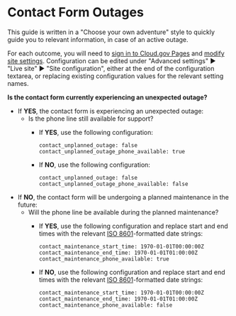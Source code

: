 # Contact Form Outages

This guide is written in a "Choose your own adventure" style to quickly guide you to relevant information, in case of an active outage.

For each outcome, you will need to [sign in to Cloud.gov Pages](https://pages.cloud.gov/) and [modify site settings](https://pages.cloud.gov/sites/85/settings). Configuration can be edited under "Advanced settings" ► "Live site" ► "Site configuration", either at the end of the configuration textarea, or replacing existing configuration values for the relevant setting names.

**Is the contact form currently experiencing an unexpected outage?**

- If **YES**, the contact form is experiencing an unexpected outage:
  - Is the phone line still available for support?
    - If **YES**, use the following configuration:

          contact_unplanned_outage: false
          contact_unplanned_outage_phone_available: true
    - If **NO**, use the following configuration:

          contact_unplanned_outage: false
          contact_unplanned_outage_phone_available: false
- If **NO**, the contact form will be undergoing a planned maintenance in the future:
  - Will the phone line be available during the planned maintenance?
    - If **YES**, use the following configuration and replace start and end times with the relevant [ISO 8601](https://en.wikipedia.org/wiki/ISO_8601)-formatted date strings:

          contact_maintenance_start_time: 1970-01-01T00:00:00Z
          contact_maintenance_end_time: 1970-01-01T01:00:00Z
          contact_maintenance_phone_available: true
    - If **NO**, use the following configuration and replace start and end times with the relevant [ISO 8601](https://en.wikipedia.org/wiki/ISO_8601)-formatted date strings:

          contact_maintenance_start_time: 1970-01-01T00:00:00Z
          contact_maintenance_end_time: 1970-01-01T01:00:00Z
          contact_maintenance_phone_available: false
